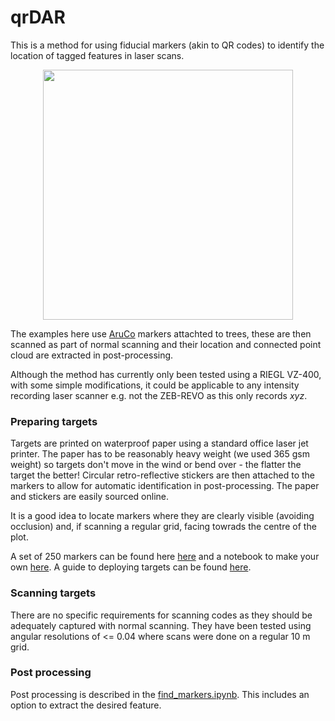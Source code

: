# qrDAR

This is a method for using fiducial markers (akin to QR codes) to identify the location of tagged features in laser scans.

<p align="center"><img src=http://www2.geog.ucl.ac.uk/~ucfaptv/IMG_20180710_130653.jpg width=400></p>

The examples here use <a href=https://www.uco.es/investiga/grupos/ava/node/26>AruCo</a> markers attachted to trees, these are then scanned as part of normal scanning and their location and connected point cloud are extracted in post-processing. 

Although the method has currently only been tested using a RIEGL VZ-400, with some simple modifications, it could be applicable to any intensity recording laser scanner e.g. not the ZEB-REVO as this only records <i>xyz</i>.

### Preparing targets
Targets are printed on waterproof paper using a standard office laser jet printer. The paper has to be reasonably heavy weight (we used 365 gsm weight) so targets don't move in the wind or bend over - the flatter the target the better! Circular retro-reflective stickers are then attached to the markers to allow for automatic identification in post-processing. The paper and stickers are easily sourced online.

It is a good idea to locate markers where they are clearly visible (avoiding occlusion) and, if scanning a regular grid, facing towrads the centre of the plot.

A set of 250 markers can be found here <a href=https://github.com/philwilkes/qrdar/blob/master/markers/aruco_tags_16h3_000-249.pdf>here</a> and a notebook to make your own <a href=https://github.com/philwilkes/qrdar/blob/master/markers/create_markers.ipynb>here</a>. A guide to deploying targets can be found <a href="https://docs.google.com/document/d/1WuwAQ8iDk_QOwp7p3tvTk5mp5DD1B9hG0njXC-MNlBo/edit?usp=sharing">here</a>.

### Scanning targets
There are no specific requirements for scanning codes as they should be adequately captured with normal scanning. They have
been tested using angular resolutions of <= 0.04 where scans were done on a regular 10 m grid.

### Post processing
Post processing is described in the <a href=https://github.com/philwilkes/qrdar/blob/master/find_markers.ipynb>find_markers.ipynb</a>. This includes an option to extract the desired feature.
